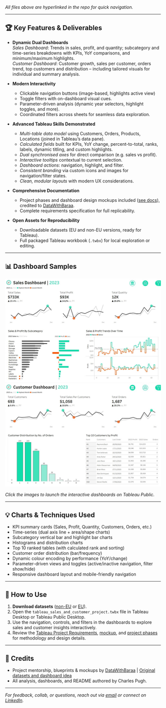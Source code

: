 *All files above are hyperlinked in the repo for quick navigation.*

---

## 🏆 Key Features & Deliverables

- **Dynamic Dual Dashboards**  
  *Sales Dashboard*: Trends in sales, profit, and quantity; subcategory and time-series breakdowns with KPIs, YoY comparisons, and minimum/maximum highlights.  
  *Customer Dashboard*: Customer growth, sales per customer, orders trend, top customers and distribution – including tailored visuals for individual and summary analysis.

- **Modern Interactivity**  
  - Clickable navigation buttons (image-based, highlights active view)
  - Toggle filters with on-dashboard visual cues.
  - Parameter-driven analysis (dynamic year selectors, highlight toggles, and more).
  - Coordinated filters across sheets for seamless data exploration.

- **Advanced Tableau Skills Demonstrated**  
  - *Multi-table data model* using Customers, Orders, Products, Locations (joined in Tableau’s data pane).
  - *Calculated fields* built for KPIs, YoY change, percent-to-total, ranks, labels, dynamic titling, and custom highlights.
  - *Dual synchronised axes* for direct comparison (e.g. sales vs profit).
  - *Interactive tooltips* contextual to current selection.
  - *Dashboard actions*: navigation, highlight, and filter.
  - *Consistent branding* via custom icons and images for navigation/filter states.
  - *Clean, modular layouts* with modern UX considerations.

- **Comprehensive Documentation**  
  - Project phases and dashboard design mockups included ([see docs](https://github.com/charlespughtech/tableau_sales_and_customer_project/tree/main/docs/)), credited to [DataWithBaraa](https://github.com/DataWithBaraa/).
  - Complete requirements specification for full replicability.

- **Open Assets for Reproducibility**  
  - Downloadable datasets (EU and non-EU versions, ready for Tableau).
  - Full packaged Tableau workbook (`.twbx`) for local exploration or editing.

---

## 📊 Dashboard Samples

[![Sales Dashboard](https://github.com/charlespughtech/tableau_sales_and_customer_project/blob/main/images/sales_dashboard.jpg)](https://public.tableau.com/app/profile/charlespughtech/viz/tableau_sales_project/SalesDashboard)
[![Customer Dashboard](https://github.com/charlespughtech/tableau_sales_and_customer_project/blob/main/images/customer_dashboard.jpg)](https://public.tableau.com/app/profile/charlespughtech/viz/tableau_sales_project/SalesDashboard)

*Click the images to launch the interactive dashboards on Tableau Public.*

---

## 💡 Charts & Techniques Used

- KPI summary cards (Sales, Profit, Quantity, Customers, Orders, etc.)
- Time-series (dual axis line + area/shape charts)
- Subcategory vertical bar and highlight bar charts
- Histograms and distribution charts
- Top 10 ranked tables (with calculated rank and sorting)
- Customer order distribution (bar/frequency)
- Dynamic colour encoding by performance (YoY/change)
- Parameter-driven views and toggles (active/inactive navigation, filter show/hide)
- Responsive dashboard layout and mobile-friendly navigation

---

## 📝 How to Use

1. **Download datasets** ([non-EU](https://github.com/charlespughtech/tableau_sales_and_customer_project/tree/main/datasets/non-eu) or [EU](https://github.com/charlespughtech/tableau_sales_and_customer_project/tree/main/datasets/eu)).
2. Open the `tableau_sales_and_customer_project.twbx` file in Tableau Desktop or Tableau Public Desktop.
3. Use the navigation, controls, and filters in the dashboards to explore sales and customer insights interactively.
4. Review the [Tableau Project Requirements](https://github.com/charlespughtech/tableau_sales_and_customer_project/blob/main/docs/Tableau_Project_Requirements.pdf), [mockup](https://github.com/charlespughtech/tableau_sales_and_customer_project/blob/main/docs/mockup.pdf), and [project phases](https://github.com/charlespughtech/tableau_sales_and_customer_project/blob/main/docs/project_phases.pdf) for methodology and design details.

---

## 🙏 Credits

- Project mentorship, blueprints & mockups by [DataWithBaraa](https://github.com/DataWithBaraa) | [Original datasets and dashboard idea](https://www.datawithbaraa.com/tableau/tableau-sales-project-thank-you/)
- All analysis, dashboards, and README authored by Charles Pugh.

---

*For feedback, collab, or questions, reach out via [email](mailto:charlespughtech@gmail.com) or connect on [LinkedIn](https://www.linkedin.com/in/charlespughtech/).*

